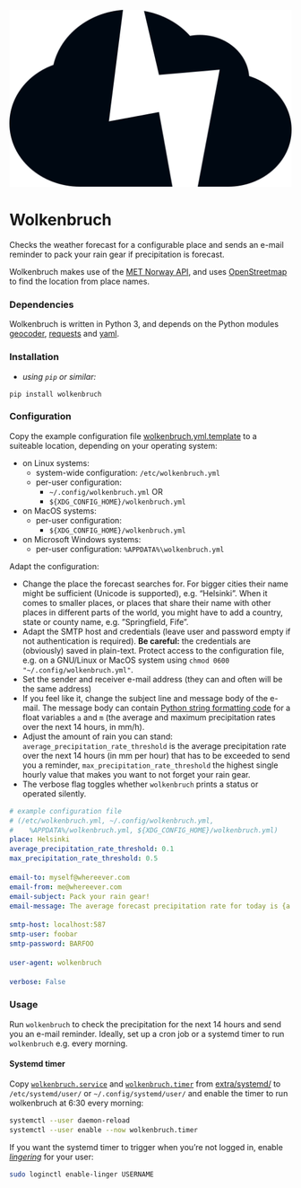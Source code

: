 ![rain cloud](extra/img/wolkenbruch_256x160.svg)

# Wolkenbruch

Checks the weather forecast for a configurable place and sends an e-mail
reminder to pack your rain gear if precipitation is forecast.

Wolkenbruch makes use of the [MET Norway API](https://api.met.no/), and uses
[OpenStreetmap](https://osm.org/) to find the location from place names.

### Dependencies

Wolkenbruch is written in Python 3, and depends on the Python modules
[geocoder](https://geocoder.readthedocs.io/),
[requests](https://2.python-requests.org/) and [yaml](https://pyyaml.org/).

### Installation

- *using `pip` or similar:*

```shell
pip install wolkenbruch
```

### Configuration

Copy the example configuration file
[wolkenbruch.yml.template](https://raw.githubusercontent.com/christophfink/wolkenbruch/main/src/wolkenbruch/wolkenbruch.yml.template)
to a suiteable location, depending on your operating system:

- on Linux systems:
    - system-wide configuration: `/etc/wolkenbruch.yml`
    - per-user configuration: 
        - `~/.config/wolkenbruch.yml` OR
        - `${XDG_CONFIG_HOME}/wolkenbruch.yml`
- on MacOS systems:
    - per-user configuration:
        - `${XDG_CONFIG_HOME}/wolkenbruch.yml`
- on Microsoft Windows systems:
    - per-user configuration:
        `%APPDATA%\wolkenbruch.yml`

Adapt the configuration:

- Change the place the forecast searches for. For bigger cities their name might
  be sufficient (Unicode is supported), e.g. “Helsinki”. When it comes to
  smaller places, or places that share their name with other places in different
  parts of the world, you might have to add a country, state or county name,
  e.g. ”Springfield, Fife”.
- Adapt the SMTP host and credentials (leave user and password empty if not
  authentication is required). **Be careful:** the credentials are (obviously)
  saved in plain-text. Protect access to the configuration file, e.g. on a
  GNU/Linux or MacOS system using `chmod 0600 "~/.config/wolkenbruch.yml"`.
- Set the sender and receiver e-mail address (they can and often will be the
  same address)
- If you feel like it, change the subject line and message body of the e-mail.
  The message body can contain [Python string formatting
  code](https://docs.python.org/3/library/string.html#formatstrings) for a float
  variables `a` and `m` (the average and maximum precipitation rates over the
  next 14 hours, in mm/h).
- Adjust the amount of rain you can stand:
  `average_precipitation_rate_threshold` is the average precipitation rate over
  the next 14 hours (in mm per hour) that has to be exceeded to send you a
  reminder, `max_precipitation_rate_threshold` the highest single hourly value
  that makes you want to not forget your rain gear.
- The verbose flag toggles whether `wolkenbruch` prints a status or operated
  silently.

```yaml
# example configuration file
# (/etc/wolkenbruch.yml, ~/.config/wolkenbruch.yml,
#    %APPDATA%/wolkenbruch.yml, ${XDG_CONFIG_HOME}/wolkenbruch.yml)
place: Helsinki
average_precipitation_rate_threshold: 0.1
max_precipitation_rate_threshold: 0.5

email-to: myself@whereever.com
email-from: me@whereever.com
email-subject: Pack your rain gear!
email-message: The average forecast precipitation rate for today is {a:0.2f}, maximum {m:0.2f} mm/h.

smtp-host: localhost:587
smtp-user: foobar
smtp-password: BARFOO

user-agent: wolkenbruch

verbose: False
```

### Usage

Run `wolkenbruch` to check the precipitation for the next 14 hours and send you
an e-mail reminder. Ideally, set up a cron job or a systemd timer to run
`wolkenbruch` e.g. every morning.


#### Systemd timer

Copy
[`wolkenbruch.service`](https://raw.githubusercontent.com/christophfink/wolkenbruch/main/extra/systemd/wolkenbruch.service)
and
[`wolkenbruch.timer`](https://raw.githubusercontent.com/christophfink/wolkenbruch/main/extra/systemd/wolkenbruch.timer)
from
[extra/systemd/](https://github.com/christophfink/wolkenbruch/tree/main/extra/systemd)
to `/etc/systemd/user/` or `~/.config/systemd/user/` and enable the timer to run
wolkenbruch at 6:30 every morning:

```sh
systemctl --user daemon-reload
systemctl --user enable --now wolkenbruch.timer 
```

If you want the systemd timer to trigger when you’re not logged in, enable
[_lingering_](https://wiki.archlinux.org/index.php/Systemd/User#Automatic_start-up_of_systemd_user_instances)
for your user:

```sh
sudo loginctl enable-linger USERNAME
```
